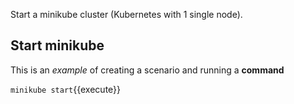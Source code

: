 Start a minikube cluster (Kubernetes with 1 single node).

## Start minikube

This is an _example_ of creating a scenario and running a **command**

`minikube start`{{execute}}
